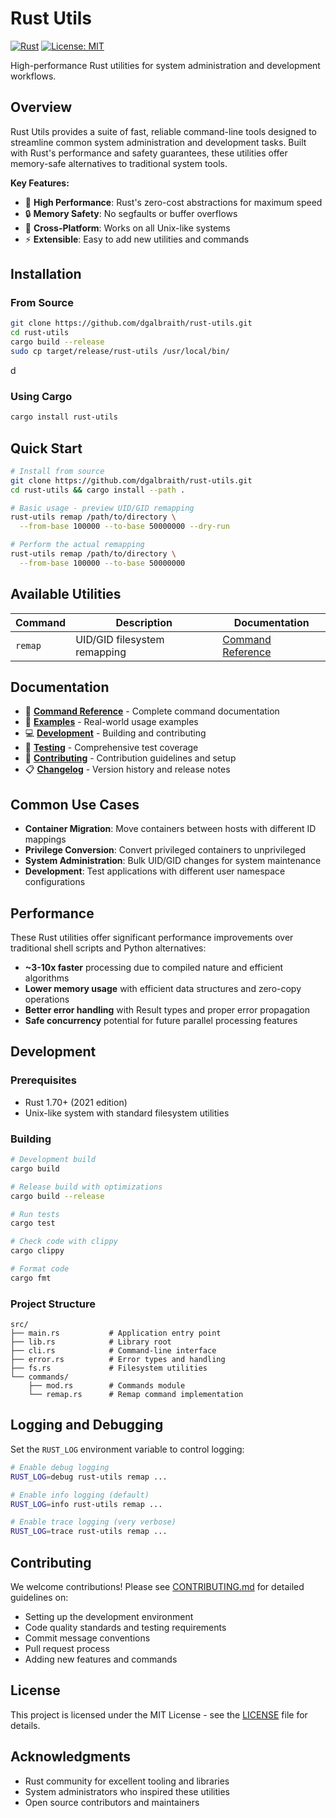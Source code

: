 # Rust Utils

[![Rust](https://img.shields.io/badge/rust-1.70+-orange.svg)](https://www.rust-lang.org/)
[![License: MIT](https://img.shields.io/badge/License-MIT-yellow.svg)](https://opensource.org/licenses/MIT)

High-performance Rust utilities for system administration and development workflows.

## Overview

Rust Utils provides a suite of fast, reliable command-line tools designed to streamline common system administration and development tasks. Built with Rust's performance and safety guarantees, these utilities offer memory-safe alternatives to traditional system tools.

**Key Features:**
- 🚀 **High Performance**: Rust's zero-cost abstractions for maximum speed
- 🔒 **Memory Safety**: No segfaults or buffer overflows
- 🔧 **Cross-Platform**: Works on all Unix-like systems
- ⚡ **Extensible**: Easy to add new utilities and commands

## Installation

### From Source

```bash
git clone https://github.com/dgalbraith/rust-utils.git
cd rust-utils
cargo build --release
sudo cp target/release/rust-utils /usr/local/bin/
```
d
### Using Cargo

```bash
cargo install rust-utils
```

## Quick Start

```bash
# Install from source
git clone https://github.com/dgalbraith/rust-utils.git
cd rust-utils && cargo install --path .

# Basic usage - preview UID/GID remapping
rust-utils remap /path/to/directory \
  --from-base 100000 --to-base 50000000 --dry-run

# Perform the actual remapping
rust-utils remap /path/to/directory \
  --from-base 100000 --to-base 50000000
```

## Available Utilities

| Command | Description | Documentation |
|---------|-------------|---------------|
| `remap` | UID/GID filesystem remapping | [Command Reference](docs/remap.md) |

## Documentation

- 📖 **[Command Reference](docs/remap.md)** - Complete command documentation
- 🚀 **[Examples](docs/examples.md)** - Real-world usage examples  
- 💻 **[Development](#development)** - Building and contributing
- 🧪 **[Testing](docs/TESTING.md)** - Comprehensive test coverage
- 🤝 **[Contributing](CONTRIBUTING.md)** - Contribution guidelines and setup
- 📋 **[Changelog](CHANGELOG.md)** - Version history and release notes

## Common Use Cases

- **Container Migration**: Move containers between hosts with different ID mappings
- **Privilege Conversion**: Convert privileged containers to unprivileged
- **System Administration**: Bulk UID/GID changes for system maintenance
- **Development**: Test applications with different user namespace configurations

## Performance

These Rust utilities offer significant performance improvements over traditional shell scripts and Python alternatives:

- **~3-10x faster** processing due to compiled nature and efficient algorithms
- **Lower memory usage** with efficient data structures and zero-copy operations
- **Better error handling** with Result types and proper error propagation
- **Safe concurrency** potential for future parallel processing features

## Development

### Prerequisites

- Rust 1.70+ (2021 edition)
- Unix-like system with standard filesystem utilities

### Building

```bash
# Development build
cargo build

# Release build with optimizations
cargo build --release

# Run tests
cargo test

# Check code with clippy
cargo clippy

# Format code
cargo fmt
```

### Project Structure

```
src/
├── main.rs           # Application entry point
├── lib.rs            # Library root
├── cli.rs            # Command-line interface
├── error.rs          # Error types and handling
├── fs.rs             # Filesystem utilities
└── commands/
    ├── mod.rs        # Commands module
    └── remap.rs      # Remap command implementation
```

## Logging and Debugging

Set the `RUST_LOG` environment variable to control logging:

```bash
# Enable debug logging
RUST_LOG=debug rust-utils remap ...

# Enable info logging (default)
RUST_LOG=info rust-utils remap ...

# Enable trace logging (very verbose)
RUST_LOG=trace rust-utils remap ...
```

## Contributing

We welcome contributions! Please see [CONTRIBUTING.md](CONTRIBUTING.md) for detailed guidelines on:

- Setting up the development environment
- Code quality standards and testing requirements
- Commit message conventions
- Pull request process
- Adding new features and commands

## License

This project is licensed under the MIT License - see the [LICENSE](LICENSE) file for details.

## Acknowledgments

- Rust community for excellent tooling and libraries
- System administrators who inspired these utilities
- Open source contributors and maintainers